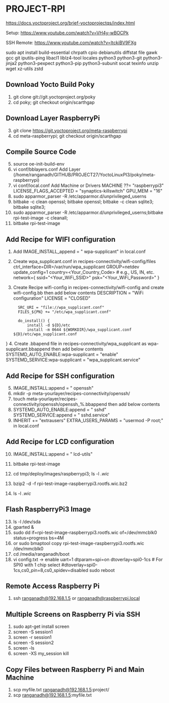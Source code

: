 
# PROJECT-RPI

https://docs.yoctoproject.org/brief-yoctoprojectqs/index.html

Setup: https://www.youtube.com/watch?v=VH4y-wBOCPk

SSH Remote: https://www.youtube.com/watch?v=ltckiBV9FXg

sudo apt install build-essential chrpath cpio debianutils diffstat file gawk gcc git iputils-ping libacl1 liblz4-tool locales python3 python3-git python3-jinja2 python3-pexpect python3-pip python3-subunit socat texinfo unzip wget xz-utils zstd

## Download Yocto Build Poky
1. git clone git://git.yoctoproject.org/poky
2. cd poky; git checkout origin/scarthgap

## Download Layer RaspberryPi
3. git clone https://git.yoctoproject.org/meta-raspberrypi
4. cd meta-raspberrypi; git checkout origin/scarthgap

## Compile Source Code
5. source oe-init-build-env
6. vi conf/bblayers.conf
   Add Layer (/home/ranganadh/GITHUB/PROJECT27/YoctoLinuxPI3/poky/meta-raspberrypi)
7. vi conf/local.conf
   Add Machine or Drivers
   MACHINE ??= "raspberrypi3"
   LICENSE_FLAGS_ACCEPTED = "synaptics-killswitch"
   GPU_MEM = "16"
9. sudo apparmor_parser -R /etc/apparmor.d/unprivileged_userns
10. bitbake -c clean openssl; bitbake openssl; bitbake -c clean sqlite3; bitbake sqlite3;
11. sudo apparmor_parser -R /etc/apparmor.d/unprivileged_userns;bitbake rpi-test-image -c cleanall;
12. bitbake rpi-test-image

## Add Recipe for WIFI configuration
1. Add IMAGE_INSTALL_append = " wpa-supplicant" in local.conf
2. Create wpa_supplicant.conf in recipes-connectivity/wifi-config/files
         ctrl_interface=DIR=/var/run/wpa_supplicant GROUP=netdev
         update_config=1
         country=<Your_Country_Code>  # e.g., US, IN, etc.
         network={
             ssid="<Your_WiFi_SSID>"
             psk="<Your_WiFi_Password>"
         }
3. Create Recipe wifi-config in recipes-connectivity/wifi-config and create wifi-config.bb then add below contents
         DESCRIPTION = "WiFi configuration"
         LICENSE = "CLOSED"
         
         SRC_URI = "file://wpa_supplicant.conf"
         FILES_${PN} += "/etc/wpa_supplicant.conf"
         
         do_install() {
             install -d ${D}/etc
             install -m 0644 ${WORKDIR}/wpa_supplicant.conf ${D}/etc/wpa_supplicant.conf
}
4. Create .bbapend file in recipes-connectivity/wpa_supplicant as wpa-supplicant.bbappend then add below contents
         SYSTEMD_AUTO_ENABLE:wpa-supplicant = "enable"
         SYSTEMD_SERVICE:wpa-supplicant = "wpa_supplicant.service"

## Add Recipe for SSH configuration
5. IMAGE_INSTALL:append = " openssh"
6. mkdir -p meta-yourlayer/recipes-connectivity/openssh/
7. touch meta-yourlayer/recipes-connectivity/openssh/openssh_%.bbappend then add below contents
8. SYSTEMD_AUTO_ENABLE:append = " sshd"
   SYSTEMD_SERVICE:append = " sshd.service"
9. INHERIT += "extrausers"
   EXTRA_USERS_PARAMS = "usermod -P <password> root;" in local.conf

## Add Recipe for LCD configuration
10. IMAGE_INSTALL:append = " lcd-utils"

11. bitbake rpi-test-image

12. cd tmp/deploy/images/raspberrypi3; ls -l *.wic*
13. bzip2 -d -f rpi-test-image-raspberrypi3.rootfs.wic.bz2
14. ls -l *.wic*

## Flash RaspberryPi3 Image
13. ls -l /dev/sda
14. gparted &
15. sudo dd if=rpi-test-image-raspberrypi3.rootfs.wic of=/dev/mmcblk0 status=progress bs=4M
16. or sudo bmaptool copy rpi-test-image-raspberrypi3.rootfs.wic /dev/mmcblk0
17. cd /media/ranganadh/boot
18. vi config.txt ->
    enable uart=1
    dtparam=spi=on
    dtoverlay=spi0-1cs  # For SPI0 with 1 chip select
    #dtoverlay=spi0-1cs,cs0_pin=8,cs0_spidev=disabled
    sudo reboot

## Remote Access Raspberry Pi
1. ssh ranganadh@192.168.1.5 or ranganadh@raspberrypi.local

## Multiple Screens on Raspberry Pi via SSH
1. sudo apt-get install screen
2. screen -S session1
3. screen -r session1
4. screen -S session2
5. screen -ls
6. screen -XS my_session kill

## Copy Files between Raspberry Pi and Main Machine
1. scp myfile.txt ranganadh@192.168.1.5:project/
2. scp ranganadh@192.168.1.5:myfile.txt
